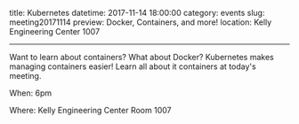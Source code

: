 title: Kubernetes
datetime: 2017-11-14 18:00:00
category: events
slug: meeting20171114
preview: Docker, Containers, and more!
location: Kelly Engineering Center 1007

---

Want to learn about containers? What about Docker? Kubernetes makes managing containers easier! Learn all about it containers at today's meeting.

When: 6pm

Where: Kelly Engineering Center Room 1007
